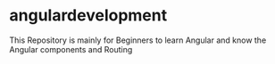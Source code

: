 # angulardevelopment
This Repository is mainly for Beginners to learn Angular and know the Angular components and Routing
